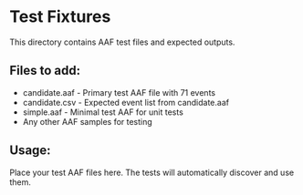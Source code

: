 ﻿# Test Fixtures

This directory contains AAF test files and expected outputs.

## Files to add:
- candidate.aaf - Primary test AAF file with 71 events
- candidate.csv - Expected event list from candidate.aaf
- simple.aaf - Minimal test AAF for unit tests
- Any other AAF samples for testing

## Usage:
Place your test AAF files here. The tests will automatically discover and use them.
